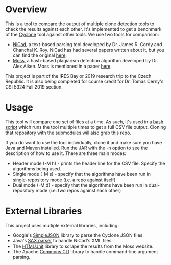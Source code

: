 # Overview

This is a tool to compare the output of multiple clone detection tools to check the results against each other. It's
implemented to get a benchmark of the [Cyclone](https://github.com/iresbaylor/codeDuplicationParser) tool against
other tools. We use two tools for comparison:
- [NiCad](https://www.txl.ca/txl-nicaddownload.html), a text-based parsing tool developed by Dr. James R. Cordy and Chanchal
K. Roy. NiCad has had several papers written about it, but you can find the original [here](https://www.cs.usask.ca/~croy/papers/2011/CR-NiCad-Tool-ICPC11.pdf).
- [Moss](https://theory.stanford.edu/~aiken/moss/), a hash-based plagiarism detection algorithm developed by Dr. Alex Aiken. Moss is
mentioned in a paper [here](https://theory.stanford.edu/~aiken/publications/papers/sigmod03.pdf).

This project is part of the IRES Baylor 2019 research trip to the Czech Republic. It is also being completed for course
credit for Dr. Tomas Cerny's CSI 5324 Fall 2019 section.

# Usage

This tool will compare one set of files at a time. As such, it's used in a 
[bash script](https://github.com/iresbaylor/clone-comparer-script) which runs the tool multiple times to get a full CSV
file output. Cloning that repository with the submodules will also grab this repo. 

If you do want to use the tool individually, clone it and make sure you have Java and Maven installed. Run the JAR with
the -h option to see the description of how to use it. There are three main modes:
- Header mode (-M h) - prints the header line for the CSV file. Specify the algorithms being used.
- Single mode (-M s) - specify that the algorithms have been run in single-repository mode (i.e. a repo against itself)
- Dual mode (-M d) - specify that the algorithms have been run in dual-repository mode (i.e. two repos against each other)

# External Libraries

This project uses multiple external libraries, including:
- Google's [SimpleJSON](https://code.google.com/archive/p/simplejson/) library to parse the Cyclone JSON files.
- Java's [SAX parser](https://docs.oracle.com/javase/tutorial/jaxp/sax/parsing.html) to handle NiCad's XML files.
- The [HTMLUnit](http://htmlunit.sourceforge.net/) library to scrape the results from the Moss website.
- The Apache [Commons CLI](http://commons.apache.org/proper/commons-cli/) library to handle command-line argument parsing.
